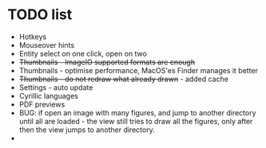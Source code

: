 # TODO list

* Hotkeys
* Mouseover hints
* Entity select on one click, open on two
* ~~Thumbnails - ImageIO supported formats are enough~~
* Thumbnails - optimise performance, MacOS'es Finder manages it better
* ~~Thumbnails - do not redraw what already drawn~~ - added cache
* Settings - auto update
* Cyrillic languages
* PDF previews
* BUG: if open an image with many figures, and jump to another directory until all are loaded - the view still tries to draw all the figures, only after then the view jumps to another directory.
* 